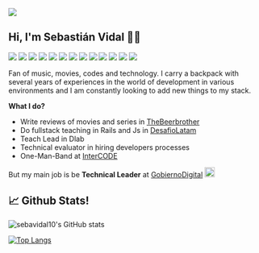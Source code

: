 ![](https://komarev.com/ghpvc/?username=sebavidal10&style=flat&color=blue)

## Hi, I'm Sebastián Vidal 🤘🏻
![](https://img.shields.io/badge/Html-informational?style=flat&logo=html5&logoColor=white&color=f57f17)
![](https://img.shields.io/badge/Css-informational?style=flat&logo=css3&logoColor=white&color=ff0000)
![](https://img.shields.io/badge/Ruby-informational?style=flat&logo=ruby&logoColor=white&color=CC342D)
![](https://img.shields.io/badge/RoR-informational?style=flat&logo=ruby-on-rails&logoColor=white&color=CC342D)
![](https://img.shields.io/badge/Php-informational?style=flat&logo=php&logoColor=white&color=8892BF)
![](https://img.shields.io/badge/Laravel-informational?style=flat&logo=laravel&logoColor=white&color=8892BF)
![](https://img.shields.io/badge/Js-informational?style=flat&logo=javascript&logoColor=white&color=51D04D)
![](https://img.shields.io/badge/Node-informational?style=flat&logo=node.js&logoColor=white&color=51D04D)
![](https://img.shields.io/badge/React-informational?style=flat&logo=node.js&logoColor=white&color=51D04D)
![](https://img.shields.io/badge/Flutter-informational?style=flat&logo=node.js&logoColor=white&color=FFC300)
![](https://img.shields.io/badge/Go-informational?style=flat&logo=node.js&logoColor=white&color=5DADE2)
![](https://img.shields.io/badge/Docker-informational?style=flat&logo=docker&logoColor=white&color=1158c7)
![](https://img.shields.io/badge/Github-informational?style=flat&logo=github&logoColor=white&color=8E24AA)

Fan of music, movies, codes and technology. I carry a backpack with several years of experiences in the world of development in various environments and I am constantly looking to add new things to my stack. 

**What I do?**
- Write reviews of movies and series in [TheBeerbrother](https://thebeerbrother.cl)  
- Do fullstack teaching in Rails and Js in [DesafioLatam](https://desafiolatam.com)  
- Teach Lead in Dlab  
- Technical evaluator in hiring developers processes  
- One-Man-Band at [InterCODE](https://intercode.cl)  

But my main job is be **Technical Leader** at [GobiernoDigital](https://digital.gob.cl) <img src="https://cdn.countryflags.com/thumbs/chile/flag-800.png" width="20" >

## 📈 Github Stats!

![sebavidal10's GitHub stats](https://github-readme-stats.vercel.app/api?username=sebavidal10&show_icons=true&theme=radical&count_private=true&show_icons=true)

[![Top Langs](https://github-readme-stats.vercel.app/api/top-langs/?username=sebavidal10&langs_count=8&theme=radical)](https://github.com/sebavidal10/github-readme-stats)
